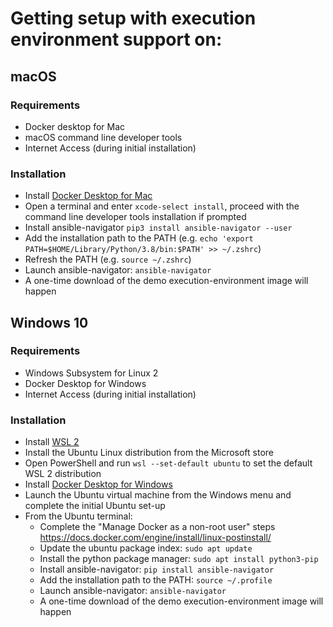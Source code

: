 # Getting setup with execution environment support on:

## macOS

### Requirements

- Docker desktop for Mac
- macOS command line developer tools
- Internet Access (during initial installation)

### Installation

- Install [Docker Desktop for Mac](https://hub.docker.com/editions/community/docker-ce-desktop-mac)
- Open a terminal and enter `xcode-select install`, proceed with the command line developer tools installation if prompted
- Install ansible-navigator `pip3 install ansible-navigator --user`
- Add the installation path to the PATH (e.g. `echo 'export PATH=$HOME/Library/Python/3.8/bin:$PATH' >> ~/.zshrc`)
- Refresh the PATH (e.g. `source ~/.zshrc`)
- Launch ansible-navigator: `ansible-navigator`
- A one-time download of the demo execution-environment image will happen

## Windows 10

### Requirements

- Windows Subsystem for Linux 2
- Docker Desktop for Windows
- Internet Access (during initial installation)

### Installation

- Install [WSL 2](https://docs.microsoft.com/en-us/windows/wsl/install-win10)
- Install the Ubuntu Linux distribution from the Microsoft store
- Open PowerShell and run `wsl --set-default ubuntu` to set the default WSL 2 distribution
- Install [Docker Desktop for Windows](https://hub.docker.com/editions/community/docker-ce-desktop-windows)
- Launch the Ubuntu virtual machine from the Windows menu and complete the initial Ubuntu set-up
- From the Ubuntu terminal:
   - Complete the "Manage Docker as a non-root user" steps https://docs.docker.com/engine/install/linux-postinstall/
   - Update the ubuntu package index: `sudo apt update`
   - Install the python package manager: `sudo apt install python3-pip`
   - Install ansible-navigator: `pip install ansible-navigator`
   - Add the installation path to the PATH: `source ~/.profile`
   - Launch ansible-navigator: `ansible-navigator`
   - A one-time download of the demo execution-environment image will happen
